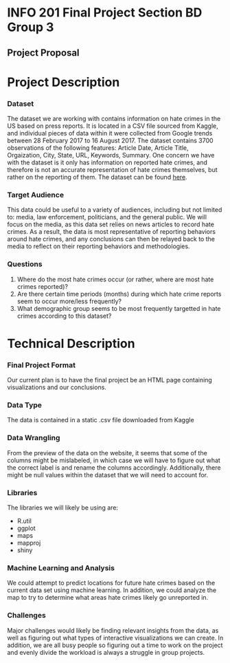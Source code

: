 # INFO 201 Final Project Section BD Group 3
## Project Proposal

# Project Description

### Dataset
The dataset we are working with contains information on hate crimes in the US based on press reports. It is located in a CSV file sourced from Kaggle, and individual pieces of data within it were collected from Google trends between 28 February 2017 to 16 August 2017. The dataset contains 3700 observations of the following features: Article Date, Article Title, Orgaization, City, State, URL, Keywords, Summary. One concern we have with the dataset is it only has information on reported hate crimes, and therefore is not an accurate representation of hate crimes themselves, but rather on the reporting of them. The dataset can be found [here](https://www.kaggle.com/team-ai/classification-of-hate-crime-in-the-us).

### Target Audience
This data could be useful to a variety of audiences, including but not limited to: media, law enforcement, politicians, and the general public. We will focus on the media, as this data set relies on news articles to record hate crimes. As a result, the data is most representative of reporting behaviors around hate crimes, and any conclusions can then be relayed back to the media to reflect on their reporting behaviors and methodologies.

### Questions

1. Where do the most hate crimes occur (or rather, where are most hate crimes reported)?
2. Are there certain time periods (months) during which hate crime reports seem to occur more/less frequently?
3. What demographic group seems to be most frequently targetted in hate crimes according to this dataset?

# Technical Description

### Final Project Format

Our current plan is to have the final project be an HTML page containing visualizations and our conclusions.

### Data Type

The data is contained in a static .csv file downloaded from Kaggle

### Data Wrangling

From the preview of the data on the website, it seems that some of the columns might be mislabeled, in which case we will have to figure out what the correct label is and rename the columns accordingly. Additionally, there might be null values within the dataset that we will need to account for.

### Libraries

The libraries we will likely be using are:
- R.util
- ggplot
- maps
- mapproj
- shiny

### Machine Learning and Analysis

We could attempt to predict locations for future hate crimes based on the current data set using machine learning. In addition, we could analyze the map to try to determine what areas hate crimes likely go unreported in.

### Challenges

Major challenges would likely be finding relevant insights from the data, as well as figuring out what types of interactive visualizations we can create. In addition, we are all busy people so figuring out a time to work on the project and evenly divide the workload is always a struggle in group projects.